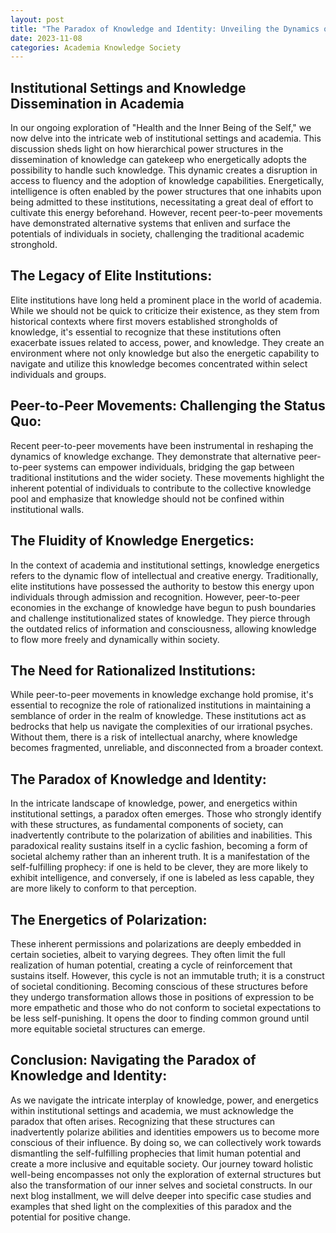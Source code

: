 ```yaml
---
layout: post
title: "The Paradox of Knowledge and Identity: Unveiling the Dynamics of Institutional Settings and Academia"
date: 2023-11-08
categories: Academia Knowledge Society
---
```


## Institutional Settings and Knowledge Dissemination in Academia

In our ongoing exploration of "Health and the Inner Being of the Self," we now delve into the intricate web of institutional settings and academia. This discussion sheds light on how hierarchical power structures in the dissemination of knowledge can gatekeep who energetically adopts the possibility to handle such knowledge. This dynamic creates a disruption in access to fluency and the adoption of knowledge capabilities. Energetically, intelligence is often enabled by the power structures that one inhabits upon being admitted to these institutions, necessitating a great deal of effort to cultivate this energy beforehand. However, recent peer-to-peer movements have demonstrated alternative systems that enliven and surface the potentials of individuals in society, challenging the traditional academic stronghold.

## The Legacy of Elite Institutions:

Elite institutions have long held a prominent place in the world of academia. While we should not be quick to criticize their existence, as they stem from historical contexts where first movers established strongholds of knowledge, it's essential to recognize that these institutions often exacerbate issues related to access, power, and knowledge. They create an environment where not only knowledge but also the energetic capability to navigate and utilize this knowledge becomes concentrated within select individuals and groups.

## Peer-to-Peer Movements: Challenging the Status Quo:

Recent peer-to-peer movements have been instrumental in reshaping the dynamics of knowledge exchange. They demonstrate that alternative peer-to-peer systems can empower individuals, bridging the gap between traditional institutions and the wider society. These movements highlight the inherent potential of individuals to contribute to the collective knowledge pool and emphasize that knowledge should not be confined within institutional walls.

## The Fluidity of Knowledge Energetics:

In the context of academia and institutional settings, knowledge energetics refers to the dynamic flow of intellectual and creative energy. Traditionally, elite institutions have possessed the authority to bestow this energy upon individuals through admission and recognition. However, peer-to-peer economies in the exchange of knowledge have begun to push boundaries and challenge institutionalized states of knowledge. They pierce through the outdated relics of information and consciousness, allowing knowledge to flow more freely and dynamically within society.

## The Need for Rationalized Institutions:

While peer-to-peer movements in knowledge exchange hold promise, it's essential to recognize the role of rationalized institutions in maintaining a semblance of order in the realm of knowledge. These institutions act as bedrocks that help us navigate the complexities of our irrational psyches. Without them, there is a risk of intellectual anarchy, where knowledge becomes fragmented, unreliable, and disconnected from a broader context.

## The Paradox of Knowledge and Identity:

In the intricate landscape of knowledge, power, and energetics within institutional settings, a paradox often emerges. Those who strongly identify with these structures, as fundamental components of society, can inadvertently contribute to the polarization of abilities and inabilities. This paradoxical reality sustains itself in a cyclic fashion, becoming a form of societal alchemy rather than an inherent truth. It is a manifestation of the self-fulfilling prophecy: if one is held to be clever, they are more likely to exhibit intelligence, and conversely, if one is labeled as less capable, they are more likely to conform to that perception.

## The Energetics of Polarization:

These inherent permissions and polarizations are deeply embedded in certain societies, albeit to varying degrees. They often limit the full realization of human potential, creating a cycle of reinforcement that sustains itself. However, this cycle is not an immutable truth; it is a construct of societal conditioning. Becoming conscious of these structures before they undergo transformation allows those in positions of expression to be more empathetic and those who do not conform to societal expectations to be less self-punishing. It opens the door to finding common ground until more equitable societal structures can emerge.

## Conclusion: Navigating the Paradox of Knowledge and Identity:

As we navigate the intricate interplay of knowledge, power, and energetics within institutional settings and academia, we must acknowledge the paradox that often arises. Recognizing that these structures can inadvertently polarize abilities and identities empowers us to become more conscious of their influence. By doing so, we can collectively work towards dismantling the self-fulfilling prophecies that limit human potential and create a more inclusive and equitable society. Our journey toward holistic well-being encompasses not only the exploration of external structures but also the transformation of our inner selves and societal constructs. In our next blog installment, we will delve deeper into specific case studies and examples that shed light on the complexities of this paradox and the potential for positive change.

